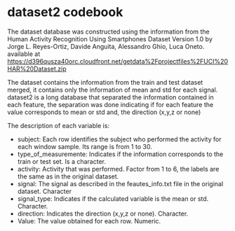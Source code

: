 # dataset2 codebook

The dataset database was constructed using the information from the Human Activity Recognition Using Smartphones Dataset Version 1.0 by Jorge L. Reyes-Ortiz, Davide Anguita, Alessandro Ghio, Luca Oneto. available at https://d396qusza40orc.cloudfront.net/getdata%2Fprojectfiles%2FUCI%20HAR%20Dataset.zip

The dataset contains the information from the train and test dataset merged, it contains only the information of mean and std for each signal. dataset2 is a long database that separated the information contained in each feature, the separation was done indicating if for each feature the value corresponds to mean or std and, the direction (x,y,z or none)

The description of each variable is:
  
* subject: Each row identifies the subject who performed the activity for each window sample. Its range is from 1 to 30.
* type_of_measuremente: Indicates if the information corresponds to the train or test set. Is a character.
* activity: Activity that was performed. Factor from 1 to 6, the labels are the same as in the original dataset.
* signal: The signal as described in the feautes_info.txt file in the original dataset. Character
* signal_type: Indicates if the calculated variable is the mean or std. Character.
* direction: Indicates the direction (x,y,z or none). Character.
* Value: The value obtained for each row. Numeric.